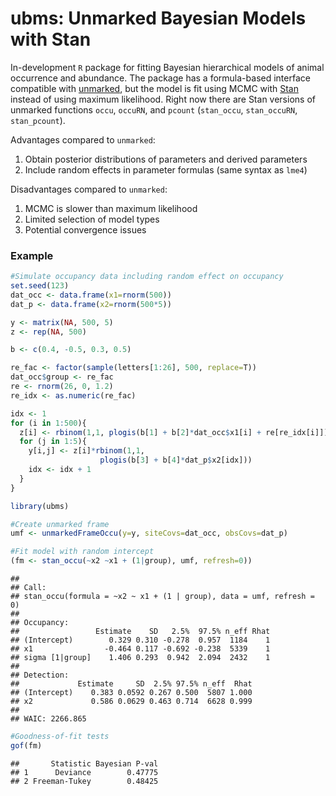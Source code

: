 # ubms: Unmarked Bayesian Models with Stan

In-development `R` package for fitting Bayesian hierarchical models of
animal occurrence and abundance. The package has a formula-based
interface compatible with
[unmarked](https://cran.r-project.org/web/packages/unmarked/index.html),
but the model is fit using MCMC with [Stan](https://mc-stan.org/)
instead of using maximum likelihood. Right now there are Stan versions
of unmarked functions `occu`, `occuRN`, and `pcount` (`stan_occu`,
`stan_occuRN`, `stan_pcount`).

Advantages compared to `unmarked`:

1.  Obtain posterior distributions of parameters and derived parameters
2.  Include random effects in parameter formulas (same syntax as `lme4`)

Disadvantages compared to `unmarked`:

1.  MCMC is slower than maximum likelihood
2.  Limited selection of model types
3.  Potential convergence issues

### Example

``` r
#Simulate occupancy data including random effect on occupancy
set.seed(123)
dat_occ <- data.frame(x1=rnorm(500))
dat_p <- data.frame(x2=rnorm(500*5))

y <- matrix(NA, 500, 5)
z <- rep(NA, 500)

b <- c(0.4, -0.5, 0.3, 0.5)

re_fac <- factor(sample(letters[1:26], 500, replace=T))
dat_occ$group <- re_fac
re <- rnorm(26, 0, 1.2)
re_idx <- as.numeric(re_fac)

idx <- 1
for (i in 1:500){
  z[i] <- rbinom(1,1, plogis(b[1] + b[2]*dat_occ$x1[i] + re[re_idx[i]]))
  for (j in 1:5){
    y[i,j] <- z[i]*rbinom(1,1, 
                    plogis(b[3] + b[4]*dat_p$x2[idx]))
    idx <- idx + 1
  }
}

library(ubms)

#Create unmarked frame
umf <- unmarkedFrameOccu(y=y, siteCovs=dat_occ, obsCovs=dat_p)

#Fit model with random intercept
(fm <- stan_occu(~x2 ~x1 + (1|group), umf, refresh=0))
```

    ## 
    ## Call:
    ## stan_occu(formula = ~x2 ~ x1 + (1 | group), data = umf, refresh = 0)
    ## 
    ## Occupancy:
    ##                 Estimate    SD   2.5%  97.5% n_eff Rhat
    ## (Intercept)        0.329 0.310 -0.278  0.957  1184    1
    ## x1                -0.464 0.117 -0.692 -0.238  5339    1
    ## sigma [1|group]    1.406 0.293  0.942  2.094  2432    1
    ## 
    ## Detection:
    ##             Estimate     SD  2.5% 97.5% n_eff  Rhat
    ## (Intercept)    0.383 0.0592 0.267 0.500  5807 1.000
    ## x2             0.586 0.0629 0.463 0.714  6628 0.999
    ## 
    ## WAIC: 2266.865

``` r
#Goodness-of-fit tests
gof(fm)
```

    ##       Statistic Bayesian P-val
    ## 1      Deviance        0.47775
    ## 2 Freeman-Tukey        0.48425
